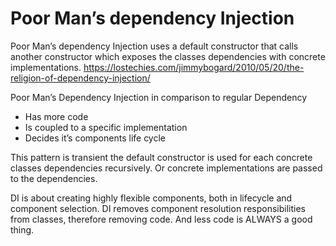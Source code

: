 # Poor Man’s dependency Injection

Poor Man’s dependency Injection uses a default constructor that calls another constructor which exposes the classes dependencies with concrete implementations. <https://lostechies.com/jimmybogard/2010/05/20/the-religion-of-dependency-injection/>

Poor Man’s Dependency Injection in comparison to regular Dependency

- Has more code
- Is coupled to a specific implementation
- Decides it’s components life cycle

This pattern is transient the default constructor is used for each concrete classes dependencies recursively. Or concrete implementations are passed to the dependencies.

DI is about creating highly flexible components, both in lifecycle and component selection.  DI removes component resolution responsibilities from classes, therefore removing code.  And less code is ALWAYS a good thing.